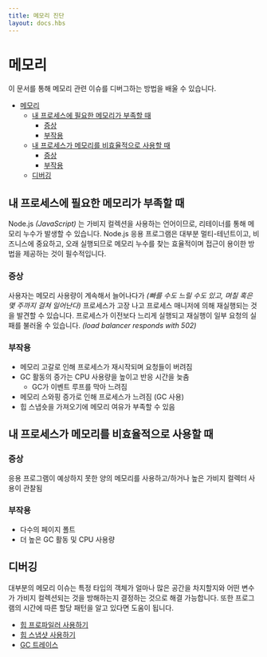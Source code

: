 ```yaml
---
title: 메모리 진단
layout: docs.hbs
---
```


# 메모리

이 문서를 통해 메모리 관련 이슈를 디버그하는 방법을 배울 수 있습니다.

* [메모리](#memory)
  * [내 프로세스에 필요한 메모리가 부족할 때](#my-process-runs-out-of-memory)
    * [증상](#symptoms)
    * [부작용](#side-effects)
  * [내 프로세스가 메모리를 비효율적으로 사용할 때](#my-process-utilizes-memory-inefficiently)
    * [증상](#symptoms-1)
    * [부작용](#side-effects-1)
  * [디버깅](#debugging)

## 내 프로세스에 필요한 메모리가 부족할 때

Node.js _(JavaScript)_ 는 가비지 컬렉션을 사용하는 언어이므로, 리테이너를 통해 메모리 누수가 발생할 수 있습니다. Node.js 응용 프로그램은 대부분 멀티-테넌트이고, 비즈니스에 중요하고, 오래 실행되므로 메모리 누수를 찾는 효율적이며 접근이 용이한 방법을 제공하는 것이 필수적입니다.

### 증상

사용자는 메모리 사용량이 계속해서 늘어나다가 _(빠를 수도 느릴 수도 있고, 며칠 혹은 몇 주까지 걸쳐 일어난다)_ 프로세스가 고장 나고 프로세스 매니저에 의해 재실행되는 것을 발견할 수 있습니다. 프로세스가 이전보다 느리게 실행되고 재실행이 일부 요청의 실패를 불러올 수 있습니다. _(load balancer responds with 502)_

### 부작용

* 메모리 고갈로 인해 프로세스가 재시작되며 요청들이 버려짐
* GC 활동의 증가는 CPU 사용량을 높이고 반응 시간을 늦춤
  * GC가 이벤트 루프를 막아 느려짐
* 메모리 스와핑 증가로 인해 프로세스가 느려짐 (GC 사용)
* 힙 스냅숏을 가져오기에 메모리 여유가 부족할 수 있음

## 내 프로세스가 메모리를 비효율적으로 사용할 때

### 증상

응용 프로그램이 예상하지 못한 양의 메모리를 사용하고/하거나 높은 가비지 컬렉터 사용이 관찰됨

### 부작용

* 다수의 페이지 폴트
* 더 높은 GC 활동 및 CPU 사용량

## 디버깅

대부분의 메모리 이슈는 특정 타입의 객체가 얼마나 많은 공간을 차지할지와 어떤 변수가 가비지 컬렉션되는 것을 방해하는지 결정하는 것으로 해결 가능합니다. 또한 프로그램의 시간에 따른 할당 패턴을 알고 있다면 도움이 됩니다.

* [힙 프로파일러 사용하기](/en/docs/guides/diagnostics/memory/using-heap-profiler/)
* [힙 스냅샷 사용하기](/en/docs/guides/diagnostics/memory/using-heap-snapshot/)
* [GC 트레이스](/en/docs/guides/diagnostics/memory/using-gc-traces)
